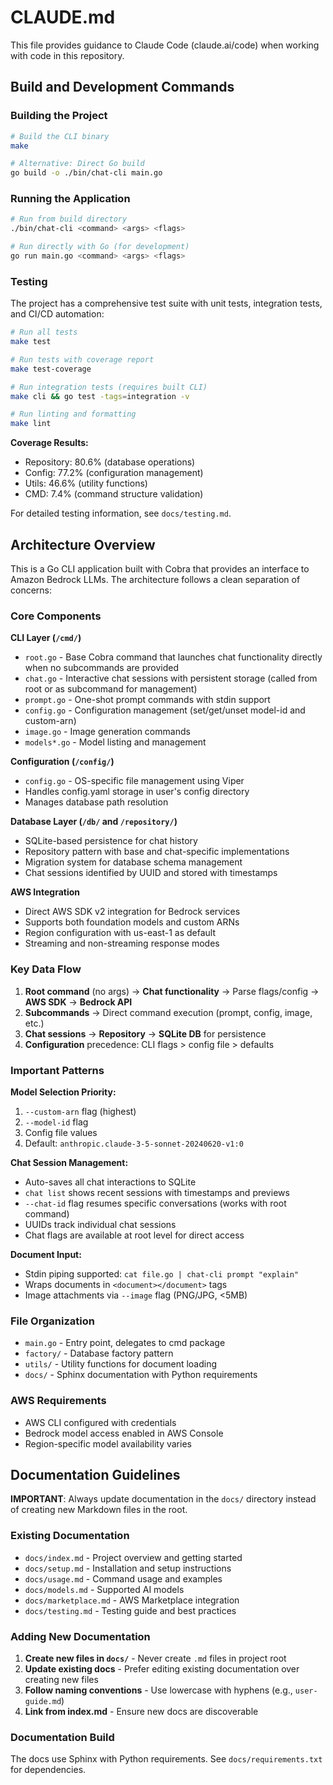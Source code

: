 # CLAUDE.md

This file provides guidance to Claude Code (claude.ai/code) when working with code in this repository.

## Build and Development Commands

### Building the Project
```bash
# Build the CLI binary
make

# Alternative: Direct Go build
go build -o ./bin/chat-cli main.go
```

### Running the Application
```bash
# Run from build directory
./bin/chat-cli <command> <args> <flags>

# Run directly with Go (for development)
go run main.go <command> <args> <flags>
```

### Testing
The project has a comprehensive test suite with unit tests, integration tests, and CI/CD automation:

```bash
# Run all tests
make test

# Run tests with coverage report
make test-coverage

# Run integration tests (requires built CLI)
make cli && go test -tags=integration -v

# Run linting and formatting
make lint
```

**Coverage Results:**
- Repository: 80.6% (database operations)
- Config: 77.2% (configuration management)
- Utils: 46.6% (utility functions)
- CMD: 7.4% (command structure validation)

For detailed testing information, see `docs/testing.md`.

## Architecture Overview

This is a Go CLI application built with Cobra that provides an interface to Amazon Bedrock LLMs. The architecture follows a clean separation of concerns:

### Core Components

**CLI Layer (`/cmd/`)**
- `root.go` - Base Cobra command that launches chat functionality directly when no subcommands are provided
- `chat.go` - Interactive chat sessions with persistent storage (called from root or as subcommand for management)
- `prompt.go` - One-shot prompt commands with stdin support
- `config.go` - Configuration management (set/get/unset model-id and custom-arn)
- `image.go` - Image generation commands
- `models*.go` - Model listing and management

**Configuration (`/config/`)**
- `config.go` - OS-specific file management using Viper
- Handles config.yaml storage in user's config directory
- Manages database path resolution

**Database Layer (`/db/` and `/repository/`)**
- SQLite-based persistence for chat history
- Repository pattern with base and chat-specific implementations
- Migration system for database schema management
- Chat sessions identified by UUID and stored with timestamps

**AWS Integration**
- Direct AWS SDK v2 integration for Bedrock services
- Supports both foundation models and custom ARNs
- Region configuration with us-east-1 as default
- Streaming and non-streaming response modes

### Key Data Flow

1. **Root command** (no args) → **Chat functionality** → Parse flags/config → **AWS SDK** → **Bedrock API**
2. **Subcommands** → Direct command execution (prompt, config, image, etc.)
3. **Chat sessions** → **Repository** → **SQLite DB** for persistence
4. **Configuration** precedence: CLI flags > config file > defaults

### Important Patterns

**Model Selection Priority:**
1. `--custom-arn` flag (highest)
2. `--model-id` flag
3. Config file values
4. Default: `anthropic.claude-3-5-sonnet-20240620-v1:0`

**Chat Session Management:**
- Auto-saves all chat interactions to SQLite
- `chat list` shows recent sessions with timestamps and previews
- `--chat-id` flag resumes specific conversations (works with root command)
- UUIDs track individual chat sessions
- Chat flags are available at root level for direct access

**Document Input:**
- Stdin piping supported: `cat file.go | chat-cli prompt "explain"`
- Wraps documents in `<document></document>` tags
- Image attachments via `--image` flag (PNG/JPG, <5MB)

### File Organization
- `main.go` - Entry point, delegates to cmd package
- `factory/` - Database factory pattern
- `utils/` - Utility functions for document loading
- `docs/` - Sphinx documentation with Python requirements

### AWS Requirements
- AWS CLI configured with credentials
- Bedrock model access enabled in AWS Console
- Region-specific model availability varies

## Documentation Guidelines

**IMPORTANT**: Always update documentation in the `docs/` directory instead of creating new Markdown files in the root.

### Existing Documentation
- `docs/index.md` - Project overview and getting started
- `docs/setup.md` - Installation and setup instructions
- `docs/usage.md` - Command usage and examples
- `docs/models.md` - Supported AI models
- `docs/marketplace.md` - AWS Marketplace integration
- `docs/testing.md` - Testing guide and best practices

### Adding New Documentation
1. **Create new files in `docs/`** - Never create `.md` files in project root
2. **Update existing docs** - Prefer editing existing documentation over creating new files
3. **Follow naming conventions** - Use lowercase with hyphens (e.g., `user-guide.md`)
4. **Link from index.md** - Ensure new docs are discoverable

### Documentation Build
The docs use Sphinx with Python requirements. See `docs/requirements.txt` for dependencies.